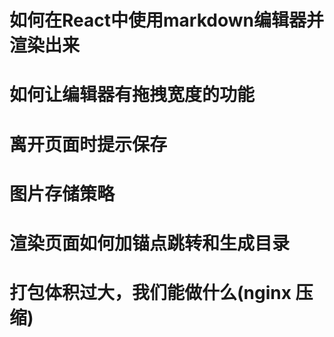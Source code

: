 # 如何在React中使用markdown编辑器并渲染出来
# 如何让编辑器有拖拽宽度的功能
# 离开页面时提示保存
# 图片存储策略
# 渲染页面如何加锚点跳转和生成目录
# 打包体积过大，我们能做什么(nginx 压缩)

